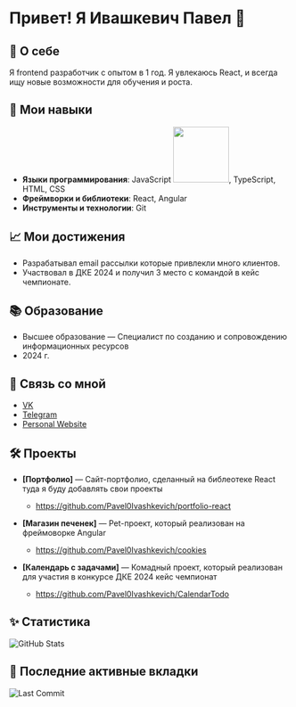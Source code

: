 # Привет! Я Ивашкевич Павел 👋

## 🚀 О себе
Я frontend разработчик с опытом в 1 год. Я увлекаюсь React, и всегда ищу новые возможности для обучения и роста.

## 🌟 Мои навыки
- **Языки программирования**: JavaScript <img src="https://user-images.githubusercontent.com/74038190/212257454-16e3712e-945a-4ca2-b238-408ad0bf87e6.gif" width="100">, TypeScript, HTML, CSS 
- **Фреймворки и библиотеки**: React, Angular
- **Инструменты и технологии**: Git

## 📈 Мои достижения
- Разрабатывал email рассылки которые привлекли много клиентов.
- Участвовал в ДКЕ 2024 и получил 3 место с командой в кейс чемпионате.

## 📚 Образование
- Высшее образование  — Специалист по созданию и сопровождению информационных ресурсов
- 2024 г.

## 🔗 Связь со мной
- [VK](https://vk.com/1vashkev1ch)
- [Telegram](https://t.me/pavel_ith)
- [Personal Website](https://github.com/Pavel0Ivashkevich/portfolio-react)

## 🛠️ Проекты
- **[Портфолио]** — Сайт-портфолио, сделанный на библеотеке React туда я буду добавлять свои проекты
  - https://github.com/Pavel0Ivashkevich/portfolio-react

- **[Магазин печенек]** — Pet-проект, который реализован на фреймоворке Angular 
  - https://github.com/Pavel0Ivashkevich/cookies

- **[Календарь с задачами]** — Комадный проект, который реализован для участия в конкурсе ДКЕ 2024 кейс чемпионат
  - https://github.com/Pavel0Ivashkevich/CalendarTodo

## ✨ Статистика
![GitHub Stats](https://github-readme-stats.vercel.app/api?username=Pavel0Ivashkevich&show_icons=true&hide_title=true&count_private=true&hide=prs&theme=radical)

## 📅 Последние активные вкладки
![Last Commit](https://github-readme-streak-stats.herokuapp.com/?user=Pavel0Ivashkevich&theme=radical)
